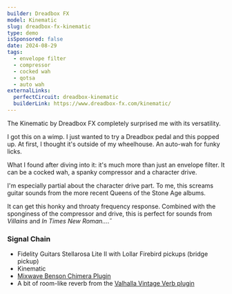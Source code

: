 ```yaml
---
builder: Dreadbox FX
model: Kinematic
slug: dreadbox-fx-kinematic
type: demo
isSponsored: false
date: 2024-08-29
tags:
  - envelope filter
  - compressor
  - cocked wah
  - qotsa
  - auto wah
externalLinks:
  perfectCircuit: dreadbox-kinematic
  builderLink: https://www.dreadbox-fx.com/kinematic/
---
```


The Kinematic by Dreadbox FX completely surprised me with its versatility.

I got this on a wimp. I just wanted to try a Dreadbox pedal and this popped up. At first, I thought it's outside of my wheelhouse. An auto-wah for funky licks.

What I found after diving into it: it's much more than just an envelope filter. It can be a cocked wah, a spanky compressor and a character drive.

I'm especially partial about the character drive part. To me, this screams guitar sounds from the more recent Queens of the Stone Age albums.

It can get this honky and throaty frequency response. Combined with the sponginess of the compressor and drive, this is perfect for sounds from _Villains_ and _In Times New Roman..._.˝

### Signal Chain

- Fidelity Guitars Stellarosa Lite II with Lollar Firebird pickups (bridge pickup)
- Kinematic
- [Mixwave Benson Chimera Plugin](https://www.mixwave.net/products/benson-chimera)
- A bit of room-like reverb from the [Valhalla Vintage Verb plugin](https://valhalladsp.com/shop/reverb/valhalla-vintage-verb/)
